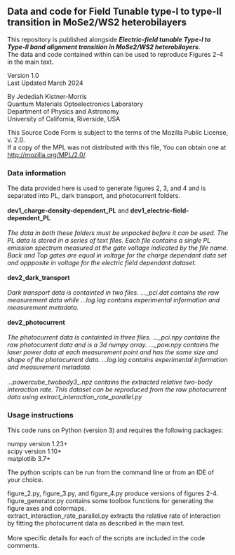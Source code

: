 ## Data and code for Field Tunable type-I to type-II transition in MoSe2/WS2 heterobilayers

This repository is published alongside **_Electric-field tunable Type-I to Type-II band alignment transition in MoSe2/WS2 heterobilayers_**.\
The data and code contained within can be used to reproduce Figures 2-4 in the main text.

Version 1.0\
Last Updated March 2024

By Jedediah Kistner-Morris\
Quantum Materials Optoelectronics Laboratory\
Department of Physics and Astronomy\
University of California, Riverside, USA

This Source Code Form is subject to the terms of the Mozilla Public License, v. 2.0.\
If a copy of the MPL was not distributed with this file, You can obtain one at http://mozilla.org/MPL/2.0/.

###  Data information

The data provided here is used to generate figures 2, 3, and 4 and is separated into PL, dark transport, and photocurrent folders.\
\
**dev1_charge-density-dependent_PL** and **dev1_electric-field-dependent_PL**\
\
_The data in both these folders must be unpacked before it can be used. The PL data is stored in a series of text files. Each file contains a single PL emission spectrum measured at the gate voltage indicated by the file name. Back and Top gates are equal in voltage for the charge dependant data set and oppposite in voltage for the electric field dependant dataset._\
\
**dev2_dark_transport**\
\
_Dark transport data is containted in two files. ...\_pci.dat contains the raw measurement data while ...log.log contains experimental information and measurement metadata._\
\
**dev2_photocurrent**\
\
_The photocurrent data is containted in three files. ...\_pci.npy contains the raw photocurrent data and is a 3d numpy array. ...\_pow.npy contains the laser power data at each measurement point and has the same size and shape of the photocurrent data. ...log.log contains experimental information and measurement metadata._\
\
_...powercube_twobody3\_.npz contains the extracted relative two-body interaction rate. This dataset can be reproduced from the raw photocurrent data using extract\_interaction\_rate\_parallel.py_

###  Usage instructions

This code runs on Python (version 3) and requires the following packages:

numpy version 1.23+\
scipy version 1.10+\
matplotlib 3.7+

The python scripts can be run from the command line or from an IDE of your choice.

figure_2.py, figure_3.py, and figure_4.py produce versions of figures 2-4.\
figure_generator.py contains some toolbox functions for generating the figure axes and colormaps.\
extract_interaction_rate_parallel.py extracts the relative rate of interaction by fitting the photocurrent data as described in the main text.\
\
More specific details for each of the scripts are included in the code comments.
